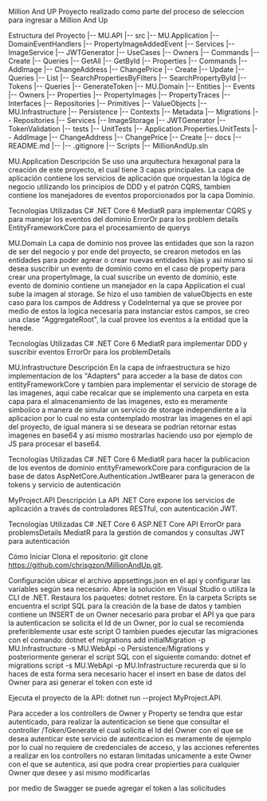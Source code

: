 Million And UP
Proyecto realizado como parte del proceso de seleccion para ingresar a Million And Up

Estructura del Proyecto
|-- MU.API
|-- src
    |-- MU.Application
        |-- DomainEventHandlers
            |-- PropertyImageAddedEvent
        |-- Services
            |-- ImageService
            |-- JWTGenerator
        |-- UseCases
            |-- Owners
                |-- Commands
                    |-- Create
                |-- Queries
                    |-- GetAll
                    |-- GetById
            |-- Properties
                |-- Commands
                    |-- AddImage
                    |-- ChangeAddress
                    |-- ChangePrice
                    |-- Create
                    |-- Update
                |-- Queries
                    |-- List
                    |-- SearchPropertiesByFilters
                    |-- SearchPropertyById
            |-- Tokens
                |-- Queries
                    |-- GenerateToken
    |-- MU.Domain
        |-- Entities
            |-- Events
            |-- Owners
            |-- Properties
            |-- PropertyImages
            |-- PropertyTraces
        |-- Interfaces
            |-- Repositories
        |-- Primitives
        |-- ValueObjects
    |-- MU.Infrastructure
        |-- Persistence
            |-- Contexts
            |-- Metadata
            |-- Migrations
            |-- Repositories
        |-- Services
            |-- ImageStorage
            |-- JWTGenerator
            |-- TokenValidation
|-- tests
    |-- UnitTests
        |-- Application.Properties.UnitTests
            |-- AddImage
            |-- ChangeAddress
            |-- ChangePrice
            |-- Create
|-- docs
    |-- README.md
    |-- 
|-- .gitignore
|-- Scripts
|-- MillionAndUp.sln

MU.Application
Descripción
Se uso una arquitectura hexagonal para la creación de este proyecto, el cual tiene 3 capas principales.
La capa de aplicación contiene los servicios de aplicación que orquestan la lógica de negocio utilizando los principios de DDD y el patrón CQRS, tambien contiene los manejadores de eventos proporcionados por la capa Dominio.

Tecnologías Utilizadas
C# .NET Core 6
MediatR para implementar CQRS y para manejar los eventos del dominio
ErrorOr para los problem details
EntityFrameworkCore para el procesamiento de querys


MU.Domain
La capa de dominio nos provee las entidades que son la razon de ser del negocio y por ende del proyecto, se crearon metodos en las entidades para poder agrear o crear nuevas entidades hijas y asi mismo si desea suscribir un evento de dominio 
como en el caso de property para crear una propertyImage, la cual suscribe un evento de dominio, este evento de dominio contiene un manejador en la capa Application el cual sube la imagen al storage.
Se hizo el uso tambien de valueObjects en este caso para los campos de Address y CodeInternal ya que se provee por medio de estos la logica necesaria para instanciar estos campos,
se creo una clase "AggregateRoot", la cual provee los eventos a la entidad que la herede.

Tecnologías Utilizadas
C# .NET Core 6
MediatR para implementar DDD y suscribir eventos
ErrorOr para los problemDetails

MU.Infrastructure
Descripción
En la capa de infraestructura se hizo implementacion de los "Adapters" para acceder a la base de datos con entityFrameworkCore y tambien para implementar el servicio de storage de las imagenes, aqui cabe recalcar que 
se implemento una carpeta en esta capa para el almacenamiento de las imagenes, esto es meramente simbolico a manera de simular un servicio de storage independiente a la aplicacion por lo cual no esta contemplado mostrar las imagenes
en el api del proyecto, de igual manera si se deseara se podrian retornar estas imagenes en base64 y asi mismo mostrarlas haciendo uso por ejemplo de JS para procesar el base64.

Tecnologías Utilizadas
C# .NET Core 6
MediatR para hacer la publicacion de los eventos de dominio
entityFrameworkCore para configuracion de la base de datos
AspNetCore.Authentication.JwtBearer para la generacon de tokens y servicio de autenticación

MyProject.API
Descripción
La API .NET Core expone los servicios de aplicación a través de controladores RESTful, con autenticación JWT.

Tecnologías Utilizadas
C# .NET Core 6
ASP.NET Core API
ErrorOr para problemsDetails
MediatR para la gestión de comandos y consultas
JWT para autenticación

Cómo Iniciar
Clona el repositorio: git clone https://github.com/chrisgzon/MillionAndUp.git.

Configuración
ubicar el archivo appsettings.json en el api y configurar las variables según sea necesario.
Abre la solución en Visual Studio o utiliza la CLI de .NET.
Restaura los paquetes: dotnet restore.
En la carpeta Scripts se encuentra el script SQL para la creación de la base de datos y tambien contiene un INSERT de un Owner necesario para probar el API ya que para la
autenticacion se solicita el Id de un Owner, por lo cual se recomienda preferiblemente usar este script
O tambien puedes ejecutar las migraciones con el comando: dotnet ef migrations add initialMigration -p MU.Infrastructure -s MU.WebApi -o Persistence/Migrations
y posteriormente generar el script SQL con el siguiente comando: dotnet ef migrations script -s MU.WebApi -p MU.Infrastructure
recurerda que si lo haces de esta forma sera necesario hacer el insert en base de datos del Owner para asi generar el token con este id

Ejecuta el proyecto de la API: dotnet run --project MyProject.API.


Para acceder a los controllers de Owner y Property se tendra que estar autenticado, para realizar la autenticacion se tiene que consultar el controller /Token/Generate el cual solicita el Id del Owner con el que se desea autenticar
este servicio de autenticacion es meramente de ejemplo por lo cual no requiere de credenciales de acceso, y las acciones referentes a realizar en los controllers no estaran limitadas unicamente a este Owner con el que se autentica, asi que 
podra crear propierties para cualquier Owner que desee y asi mismo modificarlas

por medio de Swagger se puede agregar el token a las solicitudes
